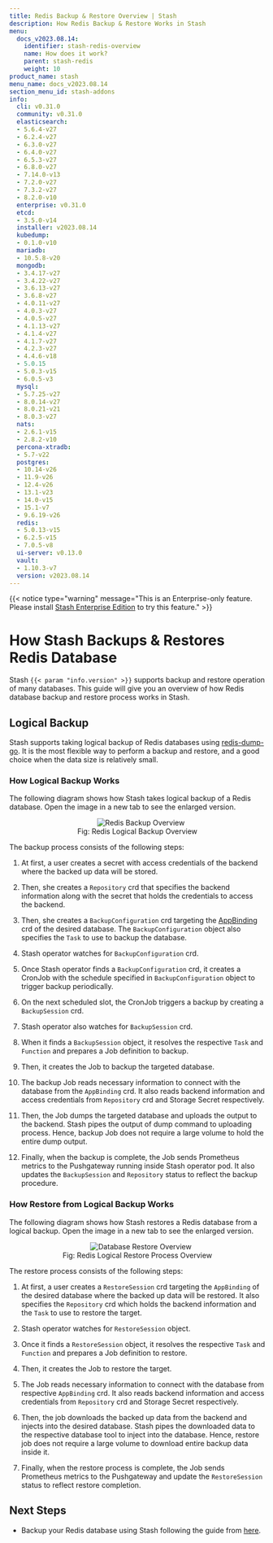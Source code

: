 ```yaml
---
title: Redis Backup & Restore Overview | Stash
description: How Redis Backup & Restore Works in Stash
menu:
  docs_v2023.08.14:
    identifier: stash-redis-overview
    name: How does it work?
    parent: stash-redis
    weight: 10
product_name: stash
menu_name: docs_v2023.08.14
section_menu_id: stash-addons
info:
  cli: v0.31.0
  community: v0.31.0
  elasticsearch:
  - 5.6.4-v27
  - 6.2.4-v27
  - 6.3.0-v27
  - 6.4.0-v27
  - 6.5.3-v27
  - 6.8.0-v27
  - 7.14.0-v13
  - 7.2.0-v27
  - 7.3.2-v27
  - 8.2.0-v10
  enterprise: v0.31.0
  etcd:
  - 3.5.0-v14
  installer: v2023.08.14
  kubedump:
  - 0.1.0-v10
  mariadb:
  - 10.5.8-v20
  mongodb:
  - 3.4.17-v27
  - 3.4.22-v27
  - 3.6.13-v27
  - 3.6.8-v27
  - 4.0.11-v27
  - 4.0.3-v27
  - 4.0.5-v27
  - 4.1.13-v27
  - 4.1.4-v27
  - 4.1.7-v27
  - 4.2.3-v27
  - 4.4.6-v18
  - 5.0.15
  - 5.0.3-v15
  - 6.0.5-v3
  mysql:
  - 5.7.25-v27
  - 8.0.14-v27
  - 8.0.21-v21
  - 8.0.3-v27
  nats:
  - 2.6.1-v15
  - 2.8.2-v10
  percona-xtradb:
  - 5.7-v22
  postgres:
  - 10.14-v26
  - 11.9-v26
  - 12.4-v26
  - 13.1-v23
  - 14.0-v15
  - 15.1-v7
  - 9.6.19-v26
  redis:
  - 5.0.13-v15
  - 6.2.5-v15
  - 7.0.5-v8
  ui-server: v0.13.0
  vault:
  - 1.10.3-v7
  version: v2023.08.14
---
```


{{< notice type="warning" message="This is an Enterprise-only feature. Please install [Stash Enterprise Edition](/docs/v2023.08.14/setup/install/enterprise/) to try this feature." >}}

# How Stash Backups & Restores Redis Database

Stash `{{< param "info.version" >}}` supports backup and restore operation of many databases. This guide will give you an overview of how Redis database backup and restore process works in Stash.

## Logical Backup

Stash supports taking logical backup of Redis databases using [redis-dump-go](https://github.com/yannh/redis-dump-go). It is the most flexible way to perform a backup and restore, and a good choice when the data size is relatively small.

### How Logical Backup Works

The following diagram shows how Stash takes logical backup of a Redis database. Open the image in a new tab to see the enlarged version.

<figure align="center">
  <img alt="Redis Backup Overview" src="/docs/v2023.08.14/addons/redis/overview/images/redis-logical-backup.svg">
  <figcaption align="center">Fig: Redis Logical Backup Overview</figcaption>
</figure>

The backup process consists of the following steps:

1. At first, a user creates a secret with access credentials of the backend where the backed up data will be stored.

2. Then, she creates a `Repository` crd that specifies the backend information along with the secret that holds the credentials to access the backend.

3. Then, she creates a `BackupConfiguration` crd targeting the [AppBinding](/docs/v2023.08.14/concepts/crds/appbinding/) crd of the desired database. The `BackupConfiguration` object also specifies the `Task` to use to backup the database.

4. Stash operator watches for `BackupConfiguration` crd.

5. Once Stash operator finds a `BackupConfiguration` crd, it creates a CronJob with the schedule specified in `BackupConfiguration` object to trigger backup periodically.

6. On the next scheduled slot, the CronJob triggers a backup by creating a `BackupSession` crd.

7. Stash operator also watches for `BackupSession` crd.

8. When it finds a `BackupSession` object, it resolves the respective `Task` and `Function` and prepares a Job definition to backup.

9. Then, it creates the Job to backup the targeted database.

10. The backup Job reads necessary information to connect with the database from the `AppBinding` crd. It also reads backend information and access credentials from `Repository` crd and Storage Secret respectively.

11. Then, the Job dumps the targeted database and uploads the output to the backend. Stash pipes the output of dump command to uploading process. Hence, backup Job does not require a large volume to hold the entire dump output.

12. Finally, when the backup is complete, the Job sends Prometheus metrics to the Pushgateway running inside Stash operator pod. It also updates the `BackupSession` and `Repository` status to reflect the backup procedure.

### How Restore from Logical Backup Works

The following diagram shows how Stash restores a Redis database from a logical backup. Open the image in a new tab to see the enlarged version.

<figure align="center">
  <img alt="Database Restore Overview" src="/docs/v2023.08.14/addons/redis/overview/images/redis-logical-restore.svg">
  <figcaption align="center">Fig: Redis Logical Restore Process Overview</figcaption>
</figure>

The restore process consists of the following steps:

1. At first, a user creates a `RestoreSession` crd targeting the `AppBinding` of the desired database where the backed up data will be restored. It also specifies the `Repository` crd which holds the backend information and the `Task` to use to restore the target.

2. Stash operator watches for `RestoreSession` object.

3. Once it finds a `RestoreSession` object, it resolves the respective `Task` and `Function` and prepares a Job definition to restore.

4. Then, it creates the Job to restore the target.

5. The Job reads necessary information to connect with the database from respective `AppBinding` crd. It also reads backend information and access credentials from `Repository` crd and Storage Secret respectively.

6. Then, the job downloads the backed up data from the backend and injects into the desired database. Stash pipes the downloaded data to the respective database tool to inject into the database. Hence, restore job does not require a large volume to download entire backup data inside it.

7. Finally, when the restore process is complete, the Job sends Prometheus metrics to the Pushgateway and update the `RestoreSession` status to reflect restore completion.

## Next Steps

- Backup your Redis database using Stash following the guide from [here](/docs/v2023.08.14/addons/redis/helm/).

